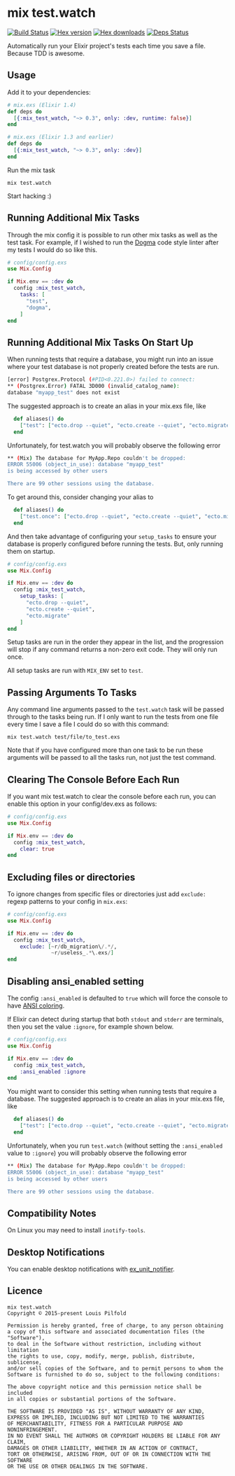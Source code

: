 mix test.watch
==============


[![Build Status](https://travis-ci.org/lpil/mix-test.watch.svg?branch=master)](https://travis-ci.org/lpil/mix-test.watch)
[![Hex version](https://img.shields.io/hexpm/v/mix_test_watch.svg "Hex version")](https://hex.pm/packages/mix_test_watch)
[![Hex downloads](https://img.shields.io/hexpm/dt/mix_test_watch.svg "Hex downloads")](https://hex.pm/packages/mix_test_watch)
[![Deps Status](https://beta.hexfaktor.org/badge/all/github/lpil/mix-test.watch.svg)](https://beta.hexfaktor.org/github/lpil/mix-test.watch)

Automatically run your Elixir project's tests each time you save a file.
Because TDD is awesome.


## Usage

Add it to your dependencies:

```elixir
# mix.exs (Elixir 1.4)
def deps do
  [{:mix_test_watch, "~> 0.3", only: :dev, runtime: false}]
end
```

```elixir
# mix.exs (Elixir 1.3 and earlier)
def deps do
  [{:mix_test_watch, "~> 0.3", only: :dev}]
end
```

Run the mix task

```
mix test.watch
```

Start hacking :)


## Running Additional Mix Tasks

Through the mix config it is possible to run other mix tasks as well as the
test task. For example, if I wished to run the [Dogma][dogma] code style
linter after my tests I would do so like this.

[dogma]: https://github.com/lpil/dogma

```elixir
# config/config.exs
use Mix.Config

if Mix.env == :dev do
  config :mix_test_watch,
    tasks: [
      "test",
      "dogma",
    ]
end
```

## Running Additional Mix Tasks On Start Up

When running tests that require a database, you might run into an issue where your test
database is not properly created before the tests are run.

```bash
[error] Postgrex.Protocol (#PID<0.221.0>) failed to connect:
** (Postgrex.Error) FATAL 3D000 (invalid_catalog_name):
database "myapp_test" does not exist
```

The suggested approach is to create an alias in your mix.exs file, like

```elixir
  def aliases() do
    ["test": ["ecto.drop --quiet", "ecto.create --quiet", "ecto.migrate", "test"]]
  end
```

Unfortunately, for test.watch you will probably observe the following error

```bash
** (Mix) The database for MyApp.Repo couldn't be dropped:
ERROR 55006 (object_in_use): database "myapp_test"
is being accessed by other users

There are 99 other sessions using the database.
```

To get around this, consider changing your alias to

```elixir
  def aliases() do
    ["test.once": ["ecto.drop --quiet", "ecto.create --quiet", "ecto.migrate", "test"]]
  end
```

And then take advantage of configuring your `setup_tasks` to ensure your database
is properly configured before running the tests.  But, only running them on startup.


```elixir
# config/config.exs
use Mix.Config

if Mix.env == :dev do
  config :mix_test_watch,
    setup_tasks: [
      "ecto.drop --quiet",
      "ecto.create --quiet",
      "ecto.migrate"
    ]
end
```

Setup tasks are run in the order they appear in the list, and the progression will
stop if any command returns a non-zero exit code.  They will only run once.

All setup tasks are run with `MIX_ENV` set to `test`.


## Passing Arguments To Tasks

Any command line arguments passed to the `test.watch` task will be passed
through to the tasks being run. If I only want to run the tests from one file
every time I save a file I could do so with this command:

```
mix test.watch test/file/to_test.exs
```

Note that if you have configured more than one task to be run these arguments
will be passed to all the tasks run, not just the test command.


## Clearing The Console Before Each Run

If you want mix test.watch to clear the console before each run, you can
enable this option in your config/dev.exs as follows:

```elixir
# config/config.exs
use Mix.Config

if Mix.env == :dev do
  config :mix_test_watch,
    clear: true
end
```

## Excluding files or directories

To ignore changes from specific files or directories just add `exclude:` regexp
patterns to your config in `mix.exs`:

```elixir
# config/config.exs
use Mix.Config

if Mix.env == :dev do
  config :mix_test_watch,
    exclude: [~r/db_migration\/.*/,
              ~r/useless_.*\.exs/]
end
```

## Disabling ansi_enabled setting

The config `:ansi_enabled` is defaulted to `true` which will force the 
console to have [ANSI coloring](https://hexdocs.pm/elixir/IO.ANSI.html#enabled?).  

If Elixir can detect during startup that both `stdout` and `stderr` are terminals,
then you set the value `:ignore`, for example shown below.

```elixir
# config/config.exs
use Mix.Config

if Mix.env == :dev do
  config :mix_test_watch,
    :ansi_enabled :ignore
end
```

You might want to consider this setting when running tests that require a database. 
The suggested approach is to create an alias in your mix.exs file, like

```elixir
  def aliases() do
    ["test": ["ecto.drop --quiet", "ecto.create --quiet", "ecto.migrate", "test"]]
  end
```

Unfortunately, when you run `test.watch` (without setting the `:ansi_enabled` value 
to `:ignore`) you will probably observe the following error

```bash
** (Mix) The database for MyApp.Repo couldn't be dropped:
ERROR 55006 (object_in_use): database "myapp_test"
is being accessed by other users

There are 99 other sessions using the database.
```

## Compatibility Notes

On Linux you may need to install `inotify-tools`.

## Desktop Notifications

You can enable desktop notifications with
[ex_unit_notifier](https://github.com/navinpeiris/ex_unit_notifier).


## Licence

```
mix test.watch
Copyright © 2015-present Louis Pilfold

Permission is hereby granted, free of charge, to any person obtaining
a copy of this software and associated documentation files (the "Software"),
to deal in the Software without restriction, including without limitation
the rights to use, copy, modify, merge, publish, distribute, sublicense,
and/or sell copies of the Software, and to permit persons to whom the
Software is furnished to do so, subject to the following conditions:

The above copyright notice and this permission notice shall be included
in all copies or substantial portions of the Software.

THE SOFTWARE IS PROVIDED "AS IS", WITHOUT WARRANTY OF ANY KIND,
EXPRESS OR IMPLIED, INCLUDING BUT NOT LIMITED TO THE WARRANTIES
OF MERCHANTABILITY, FITNESS FOR A PARTICULAR PURPOSE AND NONINFRINGEMENT.
IN NO EVENT SHALL THE AUTHORS OR COPYRIGHT HOLDERS BE LIABLE FOR ANY CLAIM,
DAMAGES OR OTHER LIABILITY, WHETHER IN AN ACTION OF CONTRACT,
TORT OR OTHERWISE, ARISING FROM, OUT OF OR IN CONNECTION WITH THE SOFTWARE
OR THE USE OR OTHER DEALINGS IN THE SOFTWARE.
```
